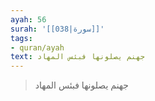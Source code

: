 ```yaml
---
ayah: 56
surah: '[[038|سورة]]'
tags:
- quran/ayah
text: جهنم يصلونها فبئس المهاد
---
```

> جهنم يصلونها فبئس المهاد
